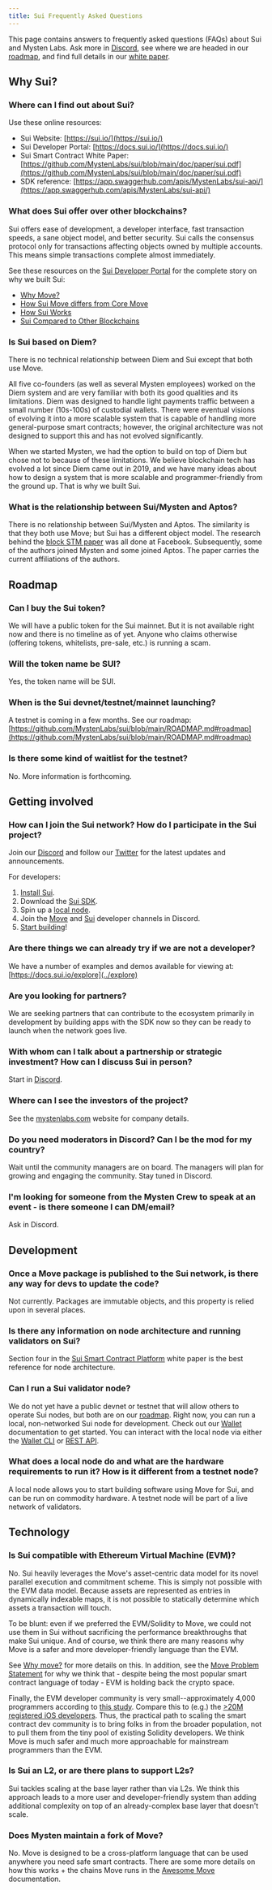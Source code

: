 ```yaml
---
title: Sui Frequently Asked Questions
---
```


This page contains answers to frequently asked questions (FAQs) about Sui and Mysten Labs. 
Ask more in [Discord](https://discord.gg/mysten), see where we are headed in our
[roadmap](https://github.com/MystenLabs/sui/blob/main/ROADMAP.md#roadmap), and
find full details in our
[white paper](https://github.com/MystenLabs/sui/blob/main/doc/paper/sui.pdf).


## Why Sui?


### Where can I find out about Sui?

Use these online resources:

* Sui Website: [https://sui.io/](https://sui.io/)
* Sui Developer Portal: [https://docs.sui.io/](https://docs.sui.io/)
* Sui Smart Contract White Paper: [https://github.com/MystenLabs/sui/blob/main/doc/paper/sui.pdf](https://github.com/MystenLabs/sui/blob/main/doc/paper/sui.pdf) 
* SDK reference: [https://app.swaggerhub.com/apis/MystenLabs/sui-api/](https://app.swaggerhub.com/apis/MystenLabs/sui-api/)  


### What does Sui offer over other blockchains?

Sui offers ease of development, a developer interface, fast transaction speeds, a sane object model, and better security. Sui calls the consensus protocol only for transactions affecting objects owned by multiple accounts. This means simple transactions complete almost immediately.

See these resources on the [Sui Developer Portal](https://docs.sui.io/) for the complete story on why we built Sui:



* [Why Move?](../learn/why-move)
* [How Sui Move differs from Core Move](../learn/sui-move-diffs)
* [How Sui Works](../learn/how-sui-works)
* [Sui Compared to Other Blockchains](../learn/sui-compared)


### Is Sui based on Diem?

There is no technical relationship between Diem and Sui except that both use Move.

All five co-founders (as well as several Mysten employees) worked on the Diem system and are very familiar with both its good qualities and its limitations. Diem was designed to handle light payments traffic between a small number (10s-100s) of custodial wallets. There were eventual visions of evolving it into a more scalable system that is capable of handling more general-purpose smart contracts; however, the original architecture was not designed to support this and has not evolved significantly.

When we started Mysten, we had the option to build on top of Diem but chose not to because of these limitations. We believe blockchain tech has evolved a lot since Diem came out in 2019, and we have many ideas about how to design a system that is more scalable and programmer-friendly from the ground up. That is why we built Sui.


### What is the relationship between Sui/Mysten and Aptos?

There is no relationship between Sui/Mysten and Aptos. The similarity is that they both use Move; but Sui has a different object model. The research behind the [block STM paper](https://arxiv.org/abs/2203.06871) was all done at Facebook. Subsequently, some of the authors joined Mysten and some joined Aptos. The paper carries the current affiliations of the authors.


## Roadmap


### Can I buy the Sui token?

We will have a public token for the Sui mainnet. But it is not available right now and there is no timeline as of yet. Anyone who claims otherwise (offering tokens, whitelists, pre-sale, etc.) is running a scam.

### Will the token name be SUI?

Yes, the token name will be SUI.


### When is the Sui devnet/testnet/mainnet launching?

A testnet is coming in a few months. See our roadmap: \
[https://github.com/MystenLabs/sui/blob/main/ROADMAP.md#roadmap](https://github.com/MystenLabs/sui/blob/main/ROADMAP.md#roadmap) 


### Is there some kind of waitlist for the testnet?

No. More information is forthcoming.


## Getting involved


### How can I join the Sui network? How do I participate in the Sui project?

Join our [Discord](https://discord.gg/mysten) and follow our [Twitter](https://twitter.com/Mysten_Labs) for the latest updates and announcements.

For developers:

1. [Install Sui](https://docs.sui.io/build/install).
1. Download the [Sui SDK](https://app.swaggerhub.com/apis/MystenLabs/sui-api/).
1. Spin up a [local node](../build/wallet.md).
1. Join the [Move](https://discord.gg/8prNjUqyFj) and [Sui](https://discord.gg/CVcnUzKYCB) developer channels in Discord.
1. [Start building](https://docs.sui.io/build)!

### Are there things we can already try if we are not a developer?

We have a number of examples and demos available for viewing at: [https://docs.sui.io/explore](../explore) 

### Are you looking for partners?

We are seeking partners that can contribute to the ecosystem primarily in development by building apps with the SDK now so they can be ready to launch when the network goes live.


### With whom can I talk about a partnership or strategic investment? How can I discuss Sui in person?
Start in [Discord](https://discord.gg/mysten).


### Where can I see the investors of the project?

See the [mystenlabs.com](https://mystenlabs.com/) website for company details.


### Do you need moderators in Discord? Can I be the mod for my country?

Wait until the community managers are on board. The managers will plan for growing and engaging the community. Stay tuned in Discord.


### I'm looking for someone from the Mysten Crew to speak at an event - is there someone I can DM/email?

Ask in Discord.


## Development

### Once a Move package is published to the Sui network, is there any way for devs to update the code?

Not currently. Packages are immutable objects, and this property is relied upon in several places.


### Is there any information on node architecture and running validators on Sui?

Section four in the [Sui Smart Contract Platform](https://github.com/MystenLabs/sui/blob/main/doc/paper/sui.pdf) white paper is the best reference for node architecture.


### Can I run a Sui validator node?

We do not yet have a public devnet or testnet that will allow others to operate Sui nodes, but both are on our [roadmap](https://github.com/MystenLabs/sui/blob/main/ROADMAP.md#roadmap). Right now, you can run a local, non-networked Sui node for development. Check out our [Wallet](https://docs.sui.io/build/wallet) documentation to get started. You can interact with the local node via either the [Wallet CLI](../build/wallet#command-line-mode) or [REST API](../build/rest-api).

### What does a local node do and what are the hardware requirements to run it? How is it different from a testnet node?

A local node allows you to start building software using Move for Sui, and can be run on commodity hardware. A testnet node will be part of a live network of validators.


## Technology


### Is Sui compatible with Ethereum Virtual Machine (EVM)?

No. Sui heavily leverages the Move's asset-centric data model for its novel parallel execution and commitment scheme. This is simply not possible with the EVM data model. Because assets are represented as entries in dynamically indexable maps, it is not possible to statically determine which assets a transaction will touch.

To be blunt: even if we preferred the EVM/Solidity to Move, we could not use them in Sui without sacrificing the performance breakthroughs that make Sui unique. And of course, we think there are many reasons why Move is a safer and more developer-friendly language than the EVM.

See [Why move?](../learn/why-move) for more details on this. In addition, see the [Move Problem Statement](https://github.com/MystenLabs/awesome-move/blob/main/docs/problem_statement.md) for why we think that - despite being the most popular smart contract language of today - EVM is holding back the crypto space.

Finally, the EVM developer community is very small--approximately 4,000 programmers according to [this study](https://medium.com/electric-capital/electric-capital-developer-report-2021-f37874efea6d). Compare this to (e.g.) the [>20M registered iOS developers](https://techcrunch.com/2018/06/04/app-store-hits-20m-registered-developers-at-100b-in-revenues-500m-visitors-per-week/#:~:text=Today%20at%20WWDC%2C%20Apple's%20CEO,500%20million%20visitors%20per%20week.). Thus, the practical path to scaling the smart contract dev community is to bring folks in from the broader population, not to pull them from the tiny pool of existing Solidity developers. We think Move is much safer and much more approachable for mainstream programmers than the EVM.

### Is Sui an L2, or are there plans to support L2s?

Sui tackles scaling at the base layer rather than via L2s. We think this approach leads to a more user and developer-friendly system than adding additional complexity on top of an already-complex base layer that doesn't scale.


### Does Mysten maintain a fork of Move?

No. Move is designed to be a cross-platform language that can be used anywhere you need safe smart contracts. There are some more details on how this works + the chains Move runs in the [Awesome Move](https://github.com/MystenLabs/awesome-move) documentation.

